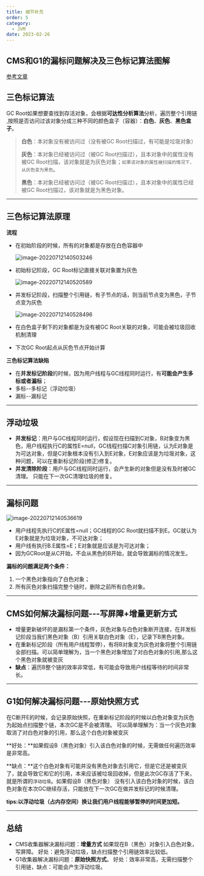```yaml
---
title: 细节补充
order: 5
category:
  - JVM
date: 2023-02-26
---
```


<!-- more -->

## CMS和G1的漏标问题解决及三色标记算法图解

[参考文章](https://www.jianshu.com/p/bbc10c98d0d6)

## 三色标记算法

GC Root如果想要查找到存活对象，会根据**可达性分析算法**分析，遍历整个引用链 ,按照是否访问过该对象分成三种不同的颜色盒子（容器）：**白色**、**灰色**、**黑色盒子**。

> **白色**：本对象没有被访问过（没有被GC Root扫描过，有可能是垃圾对象）
>
> **灰色**：本对象已经被访问过（被GC Root扫描过），且本对象中的属性没有被GC Root扫描，该对象就是为灰色对象；`如果该对象的属性被扫描的情况下，从灰色变为黑色`。
>
> **黑色**：本对象已经被访问过（被GC Root扫描过），且本对象中的属性已经被GC Root扫描过，该对象就是为黑色对象。

***

## 三色标记算法原理

**流程**

- 在初始阶段的时候，所有的对象都是存放在白色容器中

  ![image-20220712140503246](https://studyimages.oss-cn-beijing.aliyuncs.com/JVM/202207121405305.png)

- 初始标记阶段，GC Root标记直接关联对象置为灰色

  ![image-20220712140520589](https://studyimages.oss-cn-beijing.aliyuncs.com/JVM/202207121405632.png)

- 并发标记阶段，扫描整个引用链，有子节点的话，则当前节点变为黑色，子节点变为灰色

  ![image-20220712140528496](https://studyimages.oss-cn-beijing.aliyuncs.com/JVM/202207121405539.png)

- 在白色盒子剩下的对象都是为没有被GC Root关联的对象，可能会被垃圾回收机制清理
- 下次GC Root起点从灰色节点开始计算

**三色标记算法缺陷**

- 在**并发标记阶段**的时候，因为用户线程与GC线程同时运行，有**可能会产生多标或者漏标**；
- 多标--多标记（浮动垃圾）
- 漏标--漏标记

***

## 浮动垃圾

- **并发标记**：用户与GC线程同时运行，假设现在扫描到C对象，B对象变为黑色，用户线程执行C的属性E=null，GC线程扫描C对象引用链，认为E对象是为可达对象，但是C对象根本没有引入到E对象，E对象应该是为垃圾对象，这种问题，可以在重新标记阶段(修正)修复。
- **并发清除阶段**：用户与GC线程同时运行，会产生新的对象但是没有及时被GC清理。 只能在下一次GC清理垃圾的修复。

***

## 漏标问题

![image-20220712140536619](https://studyimages.oss-cn-beijing.aliyuncs.com/JVM/202207121405663.png)

- 用户线程先执行C的E属性=null；GC线程的GC Root就扫描不到E。GC就认为E对象就是为垃圾对象，不可达对象；
- 用户线有执行B.E属性=E；E对象就是应该是为可达对象；
- 因为GCRoot是从C开始，不会从黑色的B开始，就会导致漏标的情况发生。

**漏标的问题满足两个条件：**

1. 一个黑色对象指向了白色对象；
2. 所有灰色对象扫描完整个链时，删除之前所有白色对象。



***

## CMS如何解决漏标问题---写屏障+增量更新方式

-  增量更新破坏的是漏标第一个条件，灰色对象与白色对象断开连接，在并发标记阶段当我们黑色对象（B）引用关联白色对象（E），记录下B黑色对象。
- 在重新标记阶段（所有用户线程暂停），有将B对象变为灰色对象将整个引用链全部扫描。可以简单理解为，当一个黑色对象增加了对白色对象的引用,那么这个黑色对象就被变灰
- **缺点**：遍历B整个链的效率非常低，有可能会导致用户线程等待的时间非常长。



***

## G1如何解决漏标问题---原始快照方式

在C断开E的时候，会记录原始快照，在重新标记阶段的时候以白色对象变为灰色为起始点扫描整个链，本次GC是不会被清理。 可以简单理解为：当一个灰色对象取消了对白色对象的引用，那么这个白色对象被变灰

**好处：**如果假设B（黑色对象）引入该白色对象的时候，无需做任何遍历效率是非常高。

**缺点：**这个白色对象有可能并没有黑色对象去引用它，但是它还是被变灰了，就会导致它和它的引用，本来应该被垃圾回收掉，但是此次GC存活了下来，就是所谓的`浮动垃圾`。如果假设B（黑色对象） 没有引入该白色对象的时候，该白色对象在本次GC继续存活，只能放在下一次GC在做并发标记的时候清理。

**tips:以浮动垃圾（占内存空间）换让我们用户线程能够暂停的时间更加短。**

***

## 总结

- CMS收集器解决漏标问题：**增量方式** 如果现在B（黑色）对象引入白色对象，写屏障。
   好处：避免浮动垃圾，缺点扫描整个引用链效率比较低。
- G1收集器解决漏标问题：**原始快照方式**。
  好处：效率非常高，无需扫描整个引用链，缺点：可能会产生浮动垃圾。



